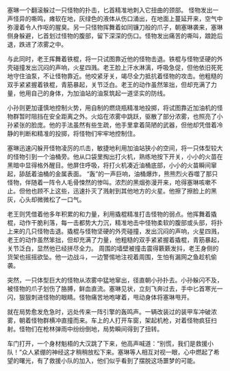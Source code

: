 塞琳一个翻滚躲过一只怪物的扑击，匕首精准地刺入它扭曲的颈部。 怪物发出一声怪异的嘶鸣，瘫软在地，灰绿色的液体从伤口涌出，在地面上蔓延开来，空气中弥漫着令人作呕的腥臭。另一只怪物挥舞着如同镰刀般的爪子，朝塞琳袭来，塞琳侧身躲避，匕首划过怪物的腹部，留下深深的伤口。怪物发出痛苦的嘶叫，踉跄后退，跌进了浓雾之中。

与此同时，老王挥舞着铁棍，将一只试图靠近他的怪物击退。铁棍与怪物坚硬的外壳碰撞发出沉闷的声响，火星四溅。老王脸上汗水淋漓，呼吸急促，但他依旧死死地守住油泵，不让怪物靠近。他咬紧牙关，竭尽全力抵抗着怪物的攻击。他粗糙的双手紧紧握着铁棍，青筋暴起，关节泛白。老王的动作虽然笨拙，但却充满了力量，他用自己的身体，为加油站的油泵筑起一道坚实的防线。

小孙则更加谨慎地控制火势，用自制的燃烧瓶精准地投掷，将试图靠近加油机的怪物群暂时阻挡在安全距离之外。火焰在浓雾中跳跃，驱散了部分浓雾，也照亮了小孙紧张的脸庞。他的手法虽然有些生疏，他手里拿着简陋的武器，但他却凭借着冷静的判断和精准的投掷，将怪物们牢牢地控制住。

塞琳迅速闪躲开怪物凌厉的爪击，敏捷地利用加油站狭小的空间，将一只体型较大的怪物引到一个油桶旁。他从口袋里掏出打火机，熟练地按下开关，小小的火苗在黑暗中显得格外醒目。他屏住呼吸，将打火机凑近油桶底部，小小的火苗瞬间窜起，舔舐着油桶的金属表面。 “轰”的一声巨响，油桶爆炸，熊熊烈火吞噬了那只怪物，伴随着一阵令人毛骨悚然的惨叫。浓烈的黑烟弥漫开来，呛得塞琳咳嗽不止。但他也顾不上这些，迅速扑灭了溅射到其他地方的火星。他擦了擦脸上的黑灰，心头却微微松了一口气。

老王则凭借着他多年积累的和力量，利用撬棍精准打击怪物的弱点。他挥舞着撬棍，动作干脆利落，每一击都势大力沉，精准地击中怪物柔软的腹部或头部，将扑上来的几只怪物击退。撬棍与怪物坚硬的外壳碰撞，发出沉闷的声响，火星四溅，老王的动作虽然笨拙，但却充满了力量，他粗糙的双手紧紧握着撬棍，青筋暴起，关节泛白，显然他已经拼尽全力。 周围的墙壁被撞击震得簌簌发抖，老王身侧的货架也摇摇欲坠。他一边战斗，一边警惕地注视着周围，生怕有漏网之鱼趁机偷袭。

突然，一只体型巨大的怪物从浓雾中猛地窜出，径直朝小孙扑去。小孙躲闪不及，被怪物的爪子划伤了胳膊，鲜血直流。塞琳见状，立刻飞奔过去，手中匕首寒光一闪，狠狠刺进怪物的眼睛。怪物痛苦地咆哮着，甩动身体将塞琳甩开。

就在局势愈发危急时，远处传来一阵引擎的轰鸣声。一辆改装过的装甲车冲破浓雾，朝着怪物群横冲直撞而来。车上的人打开车窗，架起机枪，对着怪物疯狂扫射。怪物们在枪林弹雨中纷纷倒地，局势瞬间得到了扭转。

车门打开，一个身材魁梧的大汉跳了下来，他高声喊道：“别慌，我们是救援小队！”众人紧绷的神经这才稍稍放松下来。塞琳等人相互对视一眼，心中燃起了希望的曙光，有了救援小队的加入，他们似乎看到了摆脱这场噩梦的可能。
